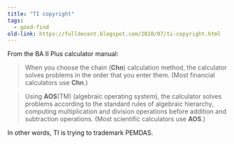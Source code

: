 ```yaml
---
title: "TI copyright"
tags:
  - good-find
old-link: https://fulldecent.blogspot.com/2010/07/ti-copyright.html
---
```


From the BA II Plus calculator manual:

> When you choose the chain (<b>Chn</b>) calculation method, the calculator solves problems in the order that you enter them. (Most financial calculators use <b>Chn</b>.)

> Using <b>AOS</b>(TM) (algebraic operating system), the calculator solves problems according to the standard rules of algebraic hierarchy, computing multiplication and division operations before addition and subtraction operations. (Most scientific calculators use <b>AOS</b>.)

In other words, TI is trying to trademark PEMDAS.
